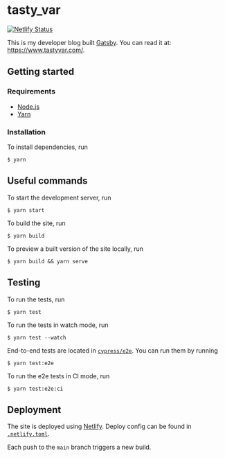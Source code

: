 # tasty_var

[![Netlify Status](https://api.netlify.com/api/v1/badges/2d272f62-d211-467b-a2bb-8b6925a75daf/deploy-status)](https://app.netlify.com/sites/tastyvar/deploys)

This is my developer blog built [Gatsby](https://www.gatsbyjs.com/). You can read it at: <https://www.tastyvar.com/>.

## Getting started

### Requirements

- [Node.js](https://nodejs.org/)
- [Yarn](https://yarnpkg.com/)

### Installation

To install dependencies, run

    $ yarn

## Useful commands

To start the development server, run

    $ yarn start

To build the site, run

    $ yarn build

To preview a built version of the site locally, run

    $ yarn build && yarn serve

## Testing

To run the tests, run

    $ yarn test

To run the tests in watch mode, run

    $ yarn test --watch

End-to-end tests are located in [`cypress/e2e`](cypress/e2e). You can run them by running

    $ yarn test:e2e

To run the e2e tests in CI mode, run

    $ yarn test:e2e:ci

## Deployment

The site is deployed using [Netlify](https://www.netlify.com/). Deploy config can be found in [`.netlify.toml`](.netlify.toml).

Each push to the `main` branch triggers a new build.
